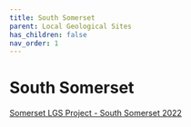```yaml
---
title: South Somerset
parent: Local Geological Sites
has_children: false
nav_order: 1
---
```


# South Somerset

[Somerset LGS Project - South Somerset 2022](http://www.somerc.com/wp-content/uploads/2022/09/South-Som-LGS-review-final-report-June-22.pdf)
